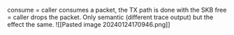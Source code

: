 consume = caller consumes a packet, the TX path is done with the SKB
free = caller drops the packet.
Only semantic (different trace output) but the effect the same.
![[Pasted image 20240124170946.png]]